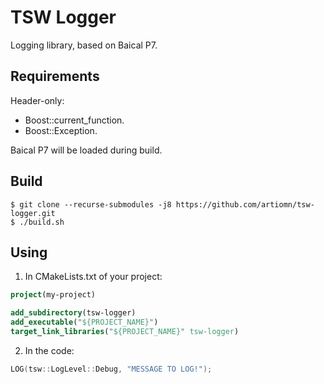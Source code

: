 # TSW Logger

Logging library, based on Baical P7.


## Requirements

Header-only:

- Boost::current_function.
- Boost::Exception.

Baical P7 will be loaded during build.


## Build

```
$ git clone --recurse-submodules -j8 https://github.com/artiomn/tsw-logger.git
$ ./build.sh
```


## Using

1. In CMakeLists.txt of your project:

```cmake
project(my-project)

add_subdirectory(tsw-logger)
add_executable("${PROJECT_NAME}")
target_link_libraries("${PROJECT_NAME}" tsw-logger)
```

2. In the code:

```cpp
LOG(tsw::LogLevel::Debug, "MESSAGE TO LOG!");
```
